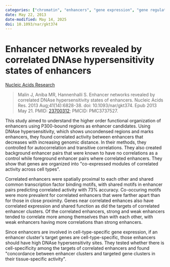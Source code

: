 ```yaml
---
categories: ["chromatin", "enhancers", "gene expression", "gene regulatory networks"]
date: May 22, 2013
date-modified: May 14, 2025
doi: 10.1093/nar/gkt374
---
```


# Enhancer networks revealed by correlated DNAse hypersensitivity states of enhancers

[Nucleic Acids Research](http://academic.oup.com/nar/article-pdf/41/14/6828/18782613/gkt374.pdf)

> Malin J, Aniba MR, Hannenhalli S. Enhancer networks revealed by correlated
> DNAse hypersensitivity states of enhancers. Nucleic Acids Res. 2013
> Aug;41(14):6828-38. doi: 10.1093/nar/gkt374. Epub 2013 May 21. PMID:
> [23700312](https://pubmed.ncbi.nlm.nih.gov/23700312); PMCID: PMC3737527.

This study aimed to understand the higher order functional organization of
enhancers using P300-bound regions as enhancer candidates. Using DNAse
hypersensitivity, which shows uncondensed regions and marks enhancers, they
found correlated activity between enhancers that decreases with increasing
genomic distance. In their methods, they controlled for autocorrelation and
transitive correlations. They also created background enhancer pairs that were
known to have no correlations as a control while foreground enhancer pairs
where correlated enhancers. They show that genes are organized into "co-expressed
modules of correlated activity across cell types".

Correlated enhancers were spatially proximal to each other and shared common
transcription factor binding motifs, with shared motifs in enhancer pairs
predicting correlated activity with 73% accuracy. Co-occuring motifs were more
prevalent for correlated enhancers that were farther apart than for those in
close proximity. Genes near correlated enhances also have correlated expression
and shared function as did the targets of correlated enhancer clusters. Of the
correlated enhancers, strong and weak enhancers tended to correlate more among
themselves than with each other, with weak enhancers having more correlations
than strong enhancers.

Since enhancers are involved in cell-type-specific gene expression, if an
enhancer cluster's target genes are cell-type-specific, those enhancers should
have high DNAse hypersensitivity sites. They tested whether there is
cell-specificity among the targets of correlated enhancers and found "concordance
between enhancer clusters and targeted gene clusters in their tissue-specific
activity".
